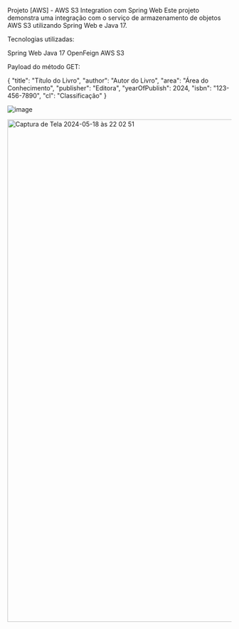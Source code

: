 Projeto [AWS] - AWS S3 Integration com Spring Web
Este projeto demonstra uma integração com o serviço de armazenamento de objetos AWS S3 utilizando Spring Web e Java 17.

Tecnologias utilizadas:

Spring Web
Java 17
OpenFeign
AWS S3

Payload do método GET:

{
  "title": "Título do Livro",
  "author": "Autor do Livro",
  "area": "Área do Conhecimento",
  "publisher": "Editora",
  "yearOfPublish": 2024,
  "isbn": "123-456-7890",
  "cl": "Classificação"
}



![image](https://github.com/MatheusPereira00/api-books-AWS/assets/114626954/8c58e8bc-b3e8-4ea5-bc55-c370c80243d6)



<img width="1130" alt="Captura de Tela 2024-05-18 às 22 02 51" src="https://github.com/MatheusPereira00/api-books-AWS/assets/114626954/0261cc7f-3a80-4c10-8c18-ed5995b63664">



